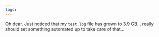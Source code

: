 ```yaml
---
tags: 
---
```


Oh dear. Just noticed that my `test.log` file has grown to 3.9 GB... really should set something automated up to take care of that...

